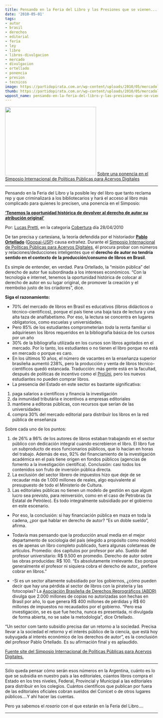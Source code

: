 ```yaml
---
title: Pensando en la Feria del Libro y las Presiones que se vienen.....
date: '2010-05-01'
tags:
- autor
- brasil
- derechos
- editorial
- feria
- ley
- libro
- libros-divulgacion
- mercado
- divulgacion
- ortellado
- ponencia
- presion
- tecnicos
image: https://partidopirata.com.ar/wp-content/uploads/2010/05/mercadolibros1-300x225.jpg
thumb: https://partidopirata.com.ar/wp-content/uploads/2010/05/mercadolibros1-300x225.jpg
wppost_name: pensando-en-la-feria-del-libro-y-las-presiones-que-se-vienen
---
```


<a href="https://partidopirata.com.ar/wp-content/uploads/2010/05/mercadolibros1.jpg"><img class="aligncenter size-medium wp-image-152" title="mercadolibros" src="https://partidopirata.com.ar/wp-content/uploads/2010/05/mercadolibros1-300x225.jpg" alt="" width="300" height="225" /></a>
<a href="http://culturadigital.br/simposioacervosdigitais/" target="_blank">Sobre una ponencia en el Simposio Internacional de Políticas Públicas para Acervos Digitales</a>

<hr />

Pensando en la Feria del Libro y la posible ley del libro que tanto reclama rep y que criminalizará a los bibliotecarios y hará el acceso al libro más complicado para quienes lo precisen, una ponencia en el Simposio:

<a style="font-weight: bold;" href="http://culturadigital.br/simposioacervosdigitais/2010/04/28/temos-a-oportunidade-historica-de-devolver-ao-direito-autoral-sua-atribuicao-original/" target="_blank">‘Tenemos la oportunidad histórica de devolver al derecho de autor su atribución original’</a>

Por: <a title="Visitar o site de Lucas Pretti" href="http://culturadigital.br/members/lucaspretti/" rel="external">Lucas Pretti</a>, en la categoria <a title="Ver todos os posts em Cobertura" href="http://culturadigital.br/simposioacervosdigitais/category/cobertura/" rel="category tag">Cobertura</a> día 28/04/2010

De tan precisa y cartesiana, la teoría defendida por el historiador <strong><a href="http://culturadigital.br/members/pablo/">Pablo Ortellado</a></strong> (<a href="http://www.gpopai.usp.br/wiki/index.php/P%C3%A1gina_principal">Gpopai-USP</a>) causa extrañez. Durante el <a href="http://culturadigital.br/simposioacervosdigitais/">Simposio Internacional de Políticas Públicas para Acervos Digitales</a>, él procura probar con números y relaciones/deducciones inteligentes que el <strong>derecho de autor no tendría sentido en el contexto de la producción/consumo de libros en Brasil</strong>.

Es simple de entender, en verdad. Para Ortellado, la “misión pública” del derecho de autor fue subordinada a los intereses económicos. “Con la tecnologia e internet, tenemos la oportunidad histórica de colocar al derecho de autor en su lugar original, de promover la creación y el reembolso justo de los criadores”, dice.
<p style="font-weight: bold;">Siga el razonamiento:</p>

<ul>
	<li>70% del mercado de libros en Brasil es educativos (libros didácticos o técnico-cientificos), porque el país tiene una baja taza de lectura y una alta taza de analfabetismo. Por eso, la lectura se concentra en lugares obligatorios, como escuelas y universidades.</li>
	<li>Pero 85% de los estudiantes comprometerían <em>toda</em> la renta familiar si adquiriesen los libros requeridos en la bibliografia básica de los cursos por un año</li>
	<li>30% de la bibliografia utilizada en los cursos son libros agotados en el mercado. Por lo tanto, los estudiantes o no tienen el libro porque no está en mercado o porque es caro.</li>
	<li>En los últimos 10 años, el número de vacantes en la enseñanza superior brasileña aumentó 238%, pero la producción y venta de libros técnico-científicos quedó estancada. Traducción: más gente está en la facultad, después de políticas de incentivo como el <a href="http://siteprouni.mec.gov.br/">ProUni</a>, pero los nuevos estudiantes no pueden comprar libros.</li>
	<li>La presencia del Estado en este sector es bastante significativa:</li>
</ul>
<ol>
	<li>paga salarios a científicos y financia la investigación</li>
	<li>da inmunidad tributária e incentivos a empresas editoriales</li>
	<li>mantiene a editoras públicas, con recursos que serían de las universidades</li>
	<li>compra 30% del mercado editorial para distribuir los libros en la red pública de enseñanza</li>
</ol>
Sobre cada uno de los puntos:
<ol>
	<li>de 26% a 86% de los autores de libros estaban trabajando en el sector público con dedicación integral cuando escrebieron el libro. El libro fue un subproducto de esos funcionarios públicos, que lo hacian en horas del trabajo. Además de eso, 92% del financiamiento de la investigación académica en el país tiene origen en fondos públicos (agencias de fomento a la investigación científica). Conclusión: casi todos los contenidos son fruto de inversión pública directa.</li>
	<li>La exclusión del sector librero de impuestos hizo que deje de se recaudar más de 1.000 millones de reales, algo equivalente al presupuesto de todo el Ministerio de Cultura.</li>
	<li>Las editoriales públicas no tienen un modelo de gestión en que algum lucro sea previsto, para reinversión, como en el caso de Petrobras (la Estatal de Petróleo). Es todo integralmente subsidiado por el gobierno en este escenario.</li>
</ol>
<ul>
	<li>Por eso, la conclusión: si hay financiación pública en maza en toda la cadena, ¿por qué hablar en derecho de autor? “Es un doble sueldo”, afirma.</li>
</ul>
<ul>
	<li>Todavía mas pensando que la producción anual media en el mejor departamento de sociologia del país (elegido a propósito como modelo) es de apenas un libro completo publicado, fuera algunas coletaneas de artículos. Promedio: dos capítulos por profesor por año. Sueldo del profesor universitario: R$ 9.500 en promedio. Derecho de autor sobre las obras producidas: R$ 100. “Es absolutamente irrelevante. Eso porque generalmente el profesor ni siquiera cobra el derecho de autor,, prefiere cobrar en libros.”</li>
</ul>
<ul>
	<li>-Si es un sector altamente subsidiado por los gobiernos, ¿cómo pueden decir que hay una pérdida al sector de libros con la piratería y las fotocopias? La <a href="http://www.abdr.org.br/">Asociación Brasileña de Derechos Reprográficos (ABDR)</a> divulga que 2.000 millones de copias no autorizadas son hechas en Brasil por año, lo que genera R$ 400 millones de pérdidas y R$ 60 millones de impuestos no recaudados por el gobierno. “Pero esa investigación, se es que fue hecha, nunca es presentada, ni divulgada de forma abierta, no se sabe la metodologia”, dice Ortellado.</li>
</ul>
“Un sector com tanto subsídio precisa dar un retorno a la sociedad. Precisa llevar a la sociedad el retorno y el interés público de la ciencia, que está hoy subyugada al interés económico de los derechos de autor”, es la conclusión del profesor Pablo Ortellado. Es su afirmación final y es aplaudido.

<a href="http://culturadigital.br/simposioacervosdigitais/2010/04/28/temos-a-oportunidade-historica-de-devolver-ao-direito-autoral-sua-atribuicao-original/" target="_blank">Fuente site del Simposio Internacional de Políticas Públicas para Acervos Digitales.</a>

<hr />

Sólo queda pensar cómo serán esos números en la Argentina, cuánto es lo que se subsidia en nuestro país a las editoriales, cúantos libros compra el Estado en los tres niveles, Federal, Provincial y Municipal a las editoriales para distribuir en los colegios. Cuántos científicos que publican por fuera de las editoriales oficiales cobran sueldos del Conicet o de otros lugares públicos....Y ahí hacer las cuentas.

Pero ya sabemos el <em>rosario</em> con el que estarán en la Feria del Libro....

<hr />
